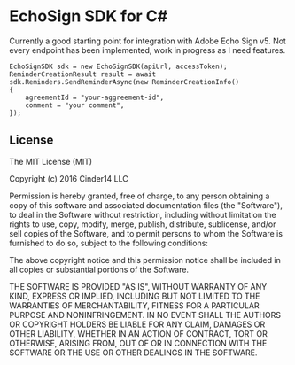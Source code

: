 # EchoSign SDK for C# #
Currently a good starting point for integration with Adobe Echo Sign v5. Not every endpoint has been implemented, work in progress as I need features.

	EchoSignSDK sdk = new EchoSignSDK(apiUrl, accessToken);
	ReminderCreationResult result = await sdk.Reminders.SendReminderAsync(new ReminderCreationInfo()
	{
		agreementId = "your-aggreement-id",
		comment = "your comment",
	});



	
## License
The MIT License (MIT)

Copyright (c) 2016 Cinder14 LLC

Permission is hereby granted, free of charge, to any person obtaining a copy
of this software and associated documentation files (the "Software"), to deal
in the Software without restriction, including without limitation the rights
to use, copy, modify, merge, publish, distribute, sublicense, and/or sell
copies of the Software, and to permit persons to whom the Software is
furnished to do so, subject to the following conditions:

The above copyright notice and this permission notice shall be included in all
copies or substantial portions of the Software.

THE SOFTWARE IS PROVIDED "AS IS", WITHOUT WARRANTY OF ANY KIND, EXPRESS OR
IMPLIED, INCLUDING BUT NOT LIMITED TO THE WARRANTIES OF MERCHANTABILITY,
FITNESS FOR A PARTICULAR PURPOSE AND NONINFRINGEMENT. IN NO EVENT SHALL THE
AUTHORS OR COPYRIGHT HOLDERS BE LIABLE FOR ANY CLAIM, DAMAGES OR OTHER
LIABILITY, WHETHER IN AN ACTION OF CONTRACT, TORT OR OTHERWISE, ARISING FROM,
OUT OF OR IN CONNECTION WITH THE SOFTWARE OR THE USE OR OTHER DEALINGS IN THE
SOFTWARE.
